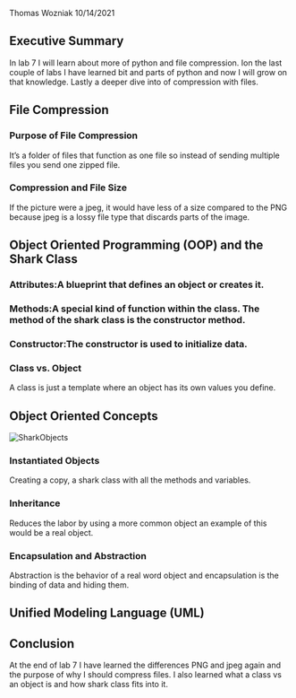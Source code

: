 Thomas Wozniak 10/14/2021
## Executive Summary 
In lab 7 I will learn about more of python and file compression. Ion the last couple of labs I have learned bit and parts of python and now I will grow on that knowledge. Lastly a deeper dive into of compression with files.
## File Compression
### Purpose of File Compression
It’s a folder of files that function as one file so instead of sending multiple files you send one zipped file.
### Compression and File Size
If the picture were a jpeg, it would have less of a size compared to the PNG because jpeg is a lossy file type that discards parts of the image.
## Object Oriented Programming (OOP) and the Shark Class
### Attributes:A blueprint that defines an object or creates it.
### Methods:A special kind of function within the class. The method of the shark class is the constructor method.
### Constructor:The constructor is used to initialize data.
### Class vs. Object
A class is just a template where an object has its own values you define.
## Object Oriented Concepts
![SharkObjects](https://user-images.githubusercontent.com/90080176/137426092-c4ba6295-ecc1-4e3f-8e86-a685664e4258.PNG)
### Instantiated Objects
Creating a copy, a shark class with all the methods and variables.
### Inheritance
Reduces the labor by using a more common object an example of this would be a real object.
### Encapsulation and Abstraction
Abstraction is the behavior of a real word object and encapsulation is the binding of data and hiding them.
## Unified Modeling Language (UML)

## Conclusion
At the end of lab 7 I have learned the differences PNG and jpeg again and the purpose of why I should compress files. I also learned what a class vs an object is and how shark class fits into it.
